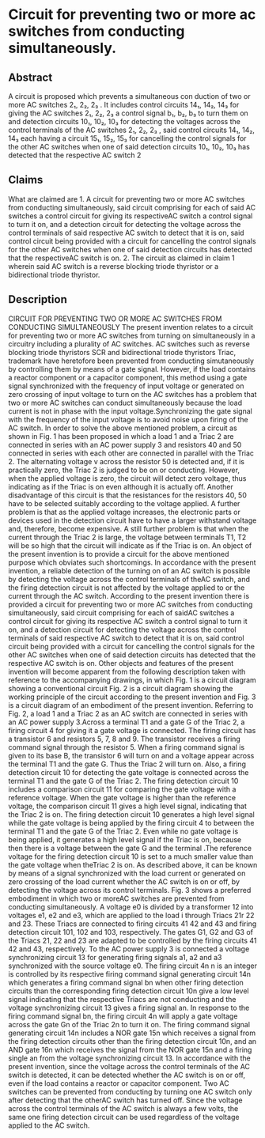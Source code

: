 # Circuit for preventing two or more ac switches from conducting simultaneously.

## Abstract
A circuit is proposed which prevents a simultaneous con duction of two or more AC switches 2₁, 2₂, 2₃ . It includes control circuits 14₁, 14₂, 14₃ for giving the AC switches 2₁, 2₂, 2₃ a control signal b₁, b₂, b₃ to turn them on and detection circuits 10₁, 10₂, 10₃ for detecting the voltages across the control terminals of the AC switches 2₁, 2₂, 2₃ , said control circuits 14₁, 14₂, 14₃ each having a circuit 15₁, 15₂, 15₃ for cancelling the control signals for the other AC switches when one of said detection circuits 10₁, 10₂, 10₃ has detected that the respective AC switch 2

## Claims
What are claimed are 1. A circuit for preventing two or more AC switches from conducting simultaneously, said circuit comprising for each of said AC switches a control circuit for giving its respectiveAC switch a control signal to turn it on, and a detection circuit for detecting the voltage across the control terminals of said respective AC switch to detect that it is on, said control circuit being provided with a circuit for cancelling the control signals for the other AC switches when one of said detection circuits has detected that the respectiveAC switch is on. 2. The circuit as claimed in claim 1 wherein said AC switch is a reverse blocking triode thyristor or a bidirectional triode thyristor.

## Description
CIRCUIT FOR PREVENTING TWO OR MORE AC SWITCHES FROM CONDUCTING SIMULTANEOUSLY The present invention relates to a circuit for preventing two or more AC switches from turning on simultaneously in a circuitry including a plurality of AC switches. AC switches such as reverse blocking triode thyristors SCR and bidirectional triode thyristors Triac, trademark have heretofore been prevented from conducting simutaneously by controlling them by means of a gate signal. However, if the load contains a reactor component or a capacitor component, this method using a gate signal synchronized with the frequency of input voltage or generated on zero crossing of input voltage to turn on the AC switches has a problem that two or more AC switches can conduct simultaneously because the load current is not in phase with the input voltage.Synchronizing the gate signal with the frequency of the input voltage is to avoid noise upon firing of the AC switch. In order to solve the above mentioned problem, a circuit as shown in Fig. 1 has been proposed in which a load 1 and a Triac 2 are connected in series with an AC power supply 3 and resistors 40 and 50 connected in series with each other are connected in parallel with the Triac 2. The alternating voltage v across the resistor 50 is detected and, if it is practically zero, the Triac 2 is judged to be on or conducting. However, when the applied voltage is zero, the circuit will detect zero voltage, thus indicating as if the Triac is on even although it is actually off. Another disadvantage of this circuit is that the resistances for the resistors 40, 50 have to be selected suitably according to the voltage applied. A further problem is that as the applied voltage increases, the electronic parts or devices used in the detection circuit have to have a larger withstand voltage and, therefore, become expensive. A still further problem is that when the current through the Triac 2 is large, the voltage between terminals T1, T2 will be so high that the circuit will indicate as if the Triac is on. An object of the present invention is to provide a circuit for the above mentioned purpose which obviates such shortcomings. In accordance with the present invention, a reliable detection of the turning on of an AC switch is possible by detecting the voltage across the control terminals of theAC switch, and the firing detection circuit is not affected by the voltage applied to or the current through the AC switch. According to the present invention there is provided a circuit for preventing two or more AC switches from conducting simultaneously, said circuit comprising for each of saidAC switches a control circuit for giving its respective AC switch a control signal to turn it on, and a detection circuit for detecting the voltage across the control terminals of said respective AC switch to detect that it is on, said control circuit being provided with a circuit for cancelling the control signals for the other AC switches when one of said detection circuits has detected that the respective AC switch is on. Other objects and features of the present invention will become apparent from the following description taken with reference to the accompanying drawings, in which Fig. 1 is a circuit diagram showing a conventional circuit Fig. 2 is a circuit diagram showing the working principle of the circuit according to the present invention and Fig. 3 is a circuit diagram of an embodiment of the present invention. Referring to Fig. 2, a load 1 and a Triac 2 as an AC switch are connected in series with an AC power supply 3.Across a terminal T1 and a gate G of the Triac 2, a firing circuit 4 for giving it a gate voltage is connected. The firing circuit has a transistor 6 and resistors 5, 7, 8 and 9. The transistor receives a firing command signal through the resistor 5. When a firing command signal is given to its base B, the transistor 6 will turn on and a voltage appear across the terminal T1 and the gate G. Thus the Triac 2 will turn on. Also, a firing detection circuit 10 for detecting the gate voltage is connected across the terminal T1 and the gate G of the Triac 2. The firing detection circuit 10 includes a comparison circuit 11 for comparing the gate voltage with a reference voltage. When the gate voltage is higher than the reference voltage, the comparison circuit 11 gives a high level signal, indicating that the Triac 2 is on. The firing detection circuit 10 generates a high level signal while the gate voltage is being applied by the firing circuit 4 to between the terminal T1 and the gate G of the Triac 2. Even while no gate voltage is being applied, it generates a high level signal if the Triac is on, because then there is a voltage between the gate G and the terminal .The reference voltage for the firing detection circuit 10 is set to a much smaller value than the gate voltage when theTriac 2 is on. As described above, it can be known by means of a signal synchronized with the load current or generated on zero crossing of the load current whether the AC switch is on or off, by detecting the voltage across its control terminals. Fig. 3 shows a preferred embodiment in which two or moreAC switches are prevented from conducting simultaneously. A voltage e0 is divided by a transformer 12 into voltages e1, e2 and e3, which are applied to the load i through Triacs 21r 22 and 23. These Triacs are connected to firing circuits 41 42 and 43 and firing detection circuit 101, 102 and 103, respectively. The gates G1, G2 and G3 of the Triacs 21, 22 and 23 are adapted to be controlled by the firing circuits 41 42 and 43, respectively. To the AC power supply 3 is connected a voltage synchronizing circuit 13 for generating firing signals a1, a2 and a3 synchronized with the source voltage e0. The firing circuit 4n n is an integer is controlled by its respective firing command signal generating circuit 14n which generates a firing command signal bn when other firing detection circuits than the corresponding firing detection circuit 10n give a low level signal indicating that the respective Triacs are not conducting and the voltage synchronizing circuit 13 gives a firing signal an. In response to the firing command signal bn, the firing circuit 4n will apply a gate voltage across the gate Gn of the Triac 2n to turn it on. The firing command signal generating circuit 14n includes a NOR gate 15n which receives a signal from the firing detection circuits other than the firing detection circuit 10n, and an AND gate 16n which receives the signal from the NOR gate 15n and a firing single an from the voltage synchronizing circuit 13. In accordance with the present invention, since the voltage across the control terminals of the AC switch is detected, it can be detected whether the AC switch is on or off, even if the load contains a reactor or capacitor component. Two AC switches can be prevented from conducting by turning one AC switch only after detecting that the otherAC switch has turned off. Since the voltage across the control terminals of the AC switch is always a few volts, the same one firing detection circuit can be used regardless of the voltage applied to the AC switch.